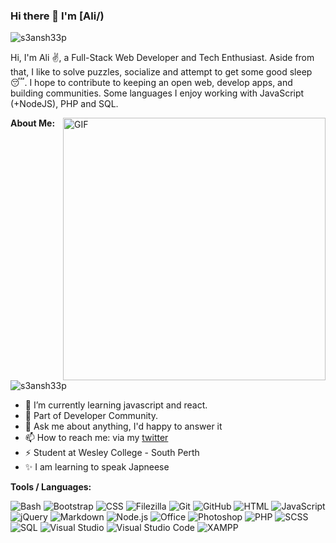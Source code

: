 ### Hi there 👋 I'm [Ali/)

<!-- **brownpanthera/brownpanthera** is a ✨ _special_ ✨ repository because its `README.md` (this file) appears on your GitHub profile. -->

<img src="https://github-profile-trophy.vercel.app/?username=s3ansh33p&theme=onedark&margin-w=15&margin-h=15&column=7&v=2" alt="s3ansh33p" />

Hi, I'm Ali ✌️, a Full-Stack Web Developer and Tech Enthusiast. Aside from that, I like to solve puzzles, socialize and attempt to get some good sleep😴. I hope to contribute to keeping an open web, develop apps, and building communities. Some languages I enjoy working with JavaScript (+NodeJS), PHP and SQL.

<img align="right" width=420px alt="GIF" src="https://media.giphy.com/media/3ohhwNqFMnb7wZgNnq/giphy.gif" />

**About Me:**

<p align="left"> <img src="https://komarev.com/ghpvc/?username=s3ansh33p&label=Profile%20views&color=0e75b6&style=flat" alt="s3ansh33p" /> </p>

- 🌱 I’m currently learning javascript and react.
- 👯 Part of Developer Community.
- 💬 Ask me about anything, I'd happy to answer it
- 📫 How to reach me: via my [twitter](https://twitter.com/baesicallyali)
- ⚡ Student at Wesley College - South Perth
- ✨ I am learning to speak Japneese

**Tools / Languages:**

![Bash](https://img.shields.io/badge/-Bash-05122A?style=flat&logo=gnu-bash&logoColor=4EAA25)
![Bootstrap](https://img.shields.io/badge/-Bootstrap-05122A?style=flat&logo=bootstrap&logoColor=563D7C)
![CSS](https://img.shields.io/badge/-CSS-05122A?style=flat&logo=CSS3&logoColor=1572B6)
![Filezilla](https://img.shields.io/badge/-Filezilla-05122A?style=flat&logo=filezilla&logoColor=BF0000)
![Git](https://img.shields.io/badge/-Git-05122A?style=flat&logo=git)
![GitHub](https://img.shields.io/badge/-GitHub-05122A?style=flat&logo=github)
![HTML](https://img.shields.io/badge/-HTML-05122A?style=flat&logo=HTML5)
![JavaScript](https://img.shields.io/badge/-JavaScript-05122A?style=flat&logo=javascript)
![jQuery](https://img.shields.io/badge/-jQuery-05122A?style=flat&logo=jquery&logoColor=0769AD)
![Markdown](https://img.shields.io/badge/-Markdown-05122A?style=flat&logo=markdown)
![Node.js](https://img.shields.io/badge/-Node.js-05122A?style=flat&logo=node.js)
![Office](https://img.shields.io/badge/-Office-05122A?style=flat&logo=microsoft-office&logoColor=D83B01)
![Photoshop](https://img.shields.io/badge/-Photoshop-05122A?style=flat&logo=adobe-photoshop)
![PHP](https://img.shields.io/badge/-PHP-05122A?style=flat&logo=php&logoColor=777BB4)
![SCSS](https://img.shields.io/badge/-SCSS-05122A?style=flat&logo=sass&logoColor=CC6699)
![SQL](https://img.shields.io/badge/-SQL-05122A?style=flat&logo=mysql&logoColor=4479A1)
![Visual Studio](https://img.shields.io/badge/-Visual%20Studio-05122A?style=flat&logo=visual-studio&logoColor=5C2D91)
![Visual Studio Code](https://img.shields.io/badge/-Visual%20Studio%20Code-05122A?style=flat&logo=visual-studio-code&logoColor=007ACC)
![XAMPP](https://img.shields.io/badge/-XAMPP-05122A?style=flat&logo=xampp&logoColor=FB7A24)
